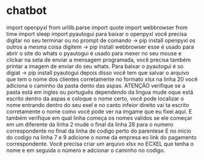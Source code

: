 # chatbot
import openpyxl
from urllib.parse import quote
import webbrowser
from time import sleep
import pyautogui
para baixar o openpyxl você precisa digitar no seu terminar ou no prompt de comando -> pip install openpyxl
os outros a mesma coisa digitem -> pip install webbrowser
esse é usado para abrir o site do whats 
o pyautogui é usado para mexer no seu mouse e clickar na seta de enviar a mensagem programada, você precisa também printar a imagem de 
enviar do seu whats. Para baixar o pyautogui é so digiat -> pip install pyautogui
depois disso você tem que salvar o arquivo que tem o nome dos clientes corretamente no formato xlsx 
na linha 20 você adiciona o caminho da pasta dento das aspas. ATENÇÃO verifique se a pasta está em ingles ou português dependendo da
língua mude oque está escrito dentro da aspas e coloque o nome certo, você pode localizar o nome entrando dentro do seu exel e no canto
infeior direito vai ta escrito corretamente o nome como você pode ver na imgame que eu fixei aqui. E também verifique em qual linha 
começa os nomes validos se ele começar em um diferente da linha 2 mude o final da linha 28 para o numero correspondente no final da
linha de codigo perto do parentese
E no inicio do codigo na linha 7 e 9 adicione o nome da empresa eo link do pagamento correspondente.
Você precisa criar um arquivo xlsx no ECXEL que tenha o nome e em seguida o número e adcionar o caminho no codigo.

